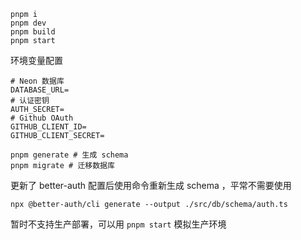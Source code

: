 ```
pnpm i
pnpm dev
pnpm build
pnpm start
```

环境变量配置

```
# Neon 数据库
DATABASE_URL=
# 认证密钥
AUTH_SECRET=
# Github OAuth
GITHUB_CLIENT_ID=
GITHUB_CLIENT_SECRET=
```

```
pnpm generate # 生成 schema
pnpm migrate # 迁移数据库
```

更新了 better-auth 配置后使用命令重新生成 schema ，平常不需要使用
```
npx @better-auth/cli generate --output ./src/db/schema/auth.ts
```

暂时不支持生产部署，可以用 `pnpm start` 模拟生产环境
